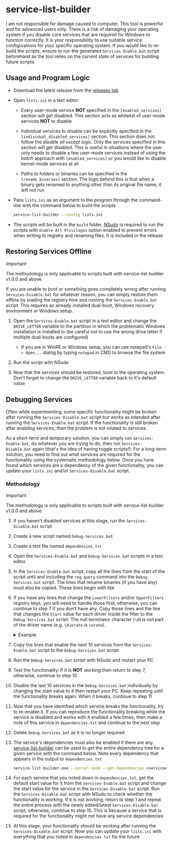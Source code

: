 # service-list-builder

I am not responsible for damage caused to computer. This tool is powerful and for advanced users only. There is a risk of damaging your operating system if you disable core services that are required for Windows to function correctly. It is your responsibility to use suitable service configurations for your specific operating system. If you would like to re-build the scripts, ensure to run the generated ``Services-Enable.bat`` script beforehand as the tool relies on the current state of services for building future scripts.

## Usage and Program Logic

- Download the latest release from the [releases tab](https://github.com/deaglebullet/service-list-builder/releases)

- Open ``lists.ini`` in a text editor

  - Every user-mode service **NOT** specified in the ``[enabled_services]`` section will get disabled. This section acts as whitelist of user-mode services **NOT** to disable

  - Individual services to disable can be explicitly specified in the ``[individual_disabled_services]`` section. This section does not follow the *disable all except* logic. Only the services specified in this section will get disabled. This is useful in situations where the user only needs to disable a few user-mode services instead of using the *batch* approach with ``[enabled_services]`` or you would like to disable kernel-mode services at all

  - Paths to folders or binaries can be specified in the ``[rename_binaries]`` section. The logic behind this is that when a binary gets renamed to anything other than its original file name, it will not run

- Pass ``lists.ini`` as an argument to the program through the command-line with the command below to build the scripts

  ```bat
  service-list-builder --config lists.ini
  ```

- The scripts will be built in the ``build`` folder. [NSudo](https://github.com/M2Team/NSudo) is required to run the scripts with ``Enable All Privileges`` option enabled to prevent errors when writing to registry and renaming files. It is included in the release

<!-- ## Example

<img src="/assets/img/lists.png" width="1000"> -->

## Restoring Services Offline

> [!IMPORTANT]
> The methodology is only applicable to scripts built with service-list-builder v1.0.0 and above.

If you are unable to boot or something goes completely wrong after running ``Services-Disable.bat`` for whatever reason, you can simply restore them offline by loading the registry hive and running the ``Services-Enable.bat`` script. This requires an already installed dual-boot, Windows recovery environment or Windows setup.

1. Open the ``Services-Enable.bat`` script in a text editor and change the ``DRIVE_LETTER`` variable to the partition in which the problematic Windows installation is installed to (be careful not to use the wrong drive letter if multiple dual-boots are configured)

    - If you are in WinRE or Windows setup, you can use notepad's ``File -> Open...`` dialog by typing ``notepad`` in CMD to browse the file system

2. Run the script with NSudo

3. Now that the services should be restored, boot to the operating system. Don't forget to change the ``DRIVE_LETTER`` variable back to it's default value

## Debugging Services

Often while experimenting, some specific functionality might be broken after running the ``Services-Disable.bat`` script but works as intended after running the ``Services-Enable.bat`` script. If the functionality is still broken after enabling services, then the problem is not related to services.

As a short-term and temporary solution, you can simply run ``Services-Enable.bat``, do whatever you are trying to do, then run ``Services-Disable.bat`` again (that's the idea of having toggle scripts!). For a long-term solution, you need to find out what services are required for the functionality using the systematic methodology below. Once you have found which services are a dependency of the given functionality, you can update your ``lists.ini`` and/or ``Services-Disable.bat`` script.

### Methodology

> [!IMPORTANT]
> The methodology is only applicable to scripts built with service-list-builder v1.0.0 and above.

1. If you haven't disabled services at this stage, run the ``Services-Disable.bat`` script

2. Create a new script named ``Debug-Services.bat``

3. Create a text file named ``dependencies.txt``

4. Open the ``Services-Enable.bat`` and ``Debug-Services.bat`` scripts in a text editor

5. In the ``Services-Enable.bat`` script, copy all the lines from the start of the script until and including the ``reg query`` command into the ``Debug-Services.bat`` script. The lines that rename binaries (if you have any) must also be copied. These lines begin with ``REN``

6. If you have any lines that change the ``LowerFilters`` and/or ``UpperFilters`` registry keys, you will need to handle those first, otherwise, you can continue to step 7 if you don't have any. Copy those lines and the line that changes the ``Start`` value for each driver inside the filter to the ``Debug-Services.bat`` script. The null terminator character (``\0``) is not part of the driver name (e.g. ``\0iorate`` is ``iorate``).

    <details>

    <summary>Example</summary>

    - An example of what the filters part of the ``Services-Enable.bat`` script could look like:

        ```bat
        reg.exe add "HKLM\SYSTEM\CurrentControlSet\Control\Class\{4d36e967-e325-11ce-bfc1-08002be10318}" /v "LowerFilters" /t REG_MULTI_SZ /d "EhStorClass" /f
        reg.exe add "HKLM\SYSTEM\CurrentControlSet\Control\Class\{71a27cdd-812a-11d0-bec7-08002be2092f}" /v "LowerFilters" /t REG_MULTI_SZ /d "fvevol\0iorate\0rdyboost" /f
        ...
        ```

    - The lines that must be copied to the ``Debug-Services.bat`` script:

        ```bat
        reg.exe add "HKLM\SYSTEM\CurrentControlSet\Control\Class\{4d36e967-e325-11ce-bfc1-08002be10318}" /v "LowerFilters" /t REG_MULTI_SZ /d "EhStorClass" /f
        reg.exe add "HKLM\SYSTEM\CurrentControlSet\Control\Class\{71a27cdd-812a-11d0-bec7-08002be2092f}" /v "LowerFilters" /t REG_MULTI_SZ /d "fvevol\0iorate\0rdyboost" /f
        reg.exe add "HKLM\SYSTEM\CurrentControlSet\Services\EhStorClass" /v "Start" /t REG_DWORD /d "0" /f
        reg.exe add "HKLM\SYSTEM\CurrentControlSet\Services\fvevol" /v "Start" /t REG_DWORD /d "0" /f
        reg.exe add "HKLM\SYSTEM\CurrentControlSet\Services\iorate" /v "Start" /t REG_DWORD /d "0" /f
        reg.exe add "HKLM\SYSTEM\CurrentControlSet\Services\rdyboost" /v "Start" /t REG_DWORD /d "0" /f
        ```

    </details>

7. Copy the lines that enable the next 10 services from the ``Services-Enable.bat`` script to the ``Debug-Services.bat`` script

8. Run the ``Debug-Services.bat`` script with NSudo and restart your PC

9. Test the functionality. If it is **NOT** working then return to step 7, otherwise, continue to step 10

10. Disable the last 10 services in the ``Debug-Services.bat`` individually by changing the start value to 4 then restart your PC. Keep repeating until the functionality breaks again. When it breaks, continue to step 11

11. Now that you have identified which service breaks the functionality, try to re-enable it. If you can reproduce the functionality breaking while the service is disabled and works with it enabled a few times, then make a note of this service in ``dependencies.txt`` and continue to the next step

12. Delete ``Debug-Services.bat`` as it is no longer required

13. The service's dependencies must also be enabled if there are any. [service-list-builder](https://github.com/deaglebullet/service-list-builder) can be used to get the entire dependency tree for a given service with the command below. Note every dependency that appears in the output to ``dependencies.txt``

    ```bat
    service-list-builder.exe --kernel-mode --get-dependencies <service>
    ```

14. For each service that you noted down in ``dependencies.txt``, get the default start value for it from the ``Services-Enable.bat`` script and change the start value for the service in the ``Services-Disable.bat`` script. Run the ``Services-Disable.bat`` script with NSudo to check whether the functionality is working. If it is not working, return to step 1 and repeat the entire process with the newly edited/latest ``Services-Disable.bat`` script, otherwise, continue to step 15. This is because a service that is required for the functionality might not have any service dependencies

15. At this stage, your functionality should be working after running the ``Services-Disable.bat`` script. Now you can update your ``lists.ini`` with everything that you noted in ``dependencies.txt`` for the future
